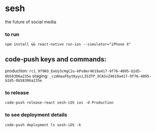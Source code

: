 # sesh

the future of social media

### to run

`npm install && react-native run-ios --simulator="iPhone X"`

## code-push keys and commands:
production: `rc1_9f9KO_EeUy3cHgC2u-kPv8mr4619a417-9f76-4095-b2d5-0b58306a235e`
staging: `_czAHaaFbytKyycL353TP_XCASvZ4619a417-9f76-4095-b2d5-0b58306a235e`

### to release

`code-push release-react sesh-iOS ios -d Production`

### to see deployment details
`code-push deployment ls sesh-iOS -k`
